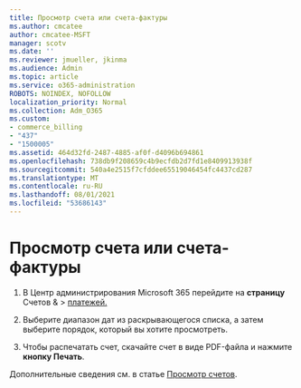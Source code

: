 ```yaml
---
title: Просмотр счета или счета-фактуры
ms.author: cmcatee
author: cmcatee-MSFT
manager: scotv
ms.date: ''
ms.reviewer: jmueller, jkinma
ms.audience: Admin
ms.topic: article
ms.service: o365-administration
ROBOTS: NOINDEX, NOFOLLOW
localization_priority: Normal
ms.collection: Adm_O365
ms.custom:
- commerce_billing
- "437"
- "1500005"
ms.assetid: 464d32fd-2487-4885-af0f-d4096b694861
ms.openlocfilehash: 738db9f208659c4b9ecfdb2d7fd1e8409913938f
ms.sourcegitcommit: 540a4e2515f7cfddee65519046454fc4437cd287
ms.translationtype: MT
ms.contentlocale: ru-RU
ms.lasthandoff: 08/01/2021
ms.locfileid: "53686143"
---
```

# <a name="view-my-bill-or-invoice"></a>Просмотр счета или счета-фактуры

1. В Центр администрирования Microsoft 365 перейдите на **страницу** Счетов & \> [платежей.](https://go.microsoft.com/fwlink/p/?linkid=848039)

2. Выберите диапазон дат из раскрывающегося списка, а затем выберите порядок, который вы хотите просмотреть.

3. Чтобы распечатать счет, скачайте счет в виде PDF-файла и нажмите **кнопку Печать**.

Дополнительные сведения см. в статье [Просмотр счетов](/microsoft-365/commerce/billing-and-payments/view-your-bill-or-invoice).
